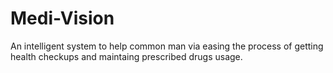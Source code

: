 # Medi-Vision

An intelligent system to help common man via easing the process of getting health checkups and maintaing prescribed drugs usage.
